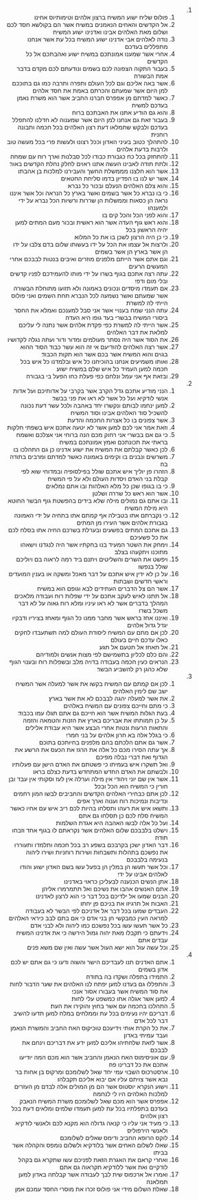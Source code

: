 <ol dir="rtl">
  <li>
    <ol>
      <li>פולוס שליח ישוע המשיח ברצון אלהים וטימותיוס אחינו׃</li>
      <li>אל הקדשים והאחים הנאמנים במשיח אשר הם בקולשא חסד לכם ושלום מאת האלהים אבינו ואדנינו ישוע המשיח׃</li>
      <li>נודה לאלהים אבי אדנינו ישוע המשיח בכל עת אשר אנחנו מתפללים בעדכם׃</li>
      <li>אחרי אשר שמענו אמונתכם במשיח ישוע ואהבתכם אל כל הקדשים׃</li>
      <li>בעבור התקוה הצפונה לכם בשמים ונודעתם לכם מקדם בדבר אמת הבשורה׃</li>
      <li>אשר באה אליכם וגם לכל העולם ותפרה ותרבה כמו גם בתוככם למן היום אשר שמעתם והכרתם באמת את חסד אלהים׃</li>
      <li>כאשר למדתם מן אפפרס חברנו החביב אשר הוא משרת נאמן בעדכם למשיח׃</li>
      <li>והוא גם הודיע אתנו את האבתכם ברוח׃</li>
      <li>בעבור זאת גם אנחנו למן היום אשר שמענוה לא חדלנו להתפלל בעדכם ולבקש שתמלאו דעת רצון האלהים בכל חכמה ותבונה רוחנית׃</li>
      <li>להתהלך כטוב בעיני האדון וככל רצונו ולעשות פרי בכל מעשה טוב ולרבות בדעת אלהים׃</li>
      <li>להתחזק בכל כח כגבורת כבודו לכל סבלנות וארך רוח עם שמחה׃</li>
      <li>ולתת תודה לאבינו העשה אתנו ראוים לחלק נחלת הקדשים באור׃</li>
      <li>אשר הוא חלצנו מממשלת החשך והעבירנו למלכות בן אהבתו׃</li>
      <li>אשר יש לנו בו הפדיון בדמו סליחת החטאים׃</li>
      <li>והוא צלם האלהים הנעלם ובכור כל נברא׃</li>
      <li>כי בו נברא כל אשר בשמים ואשר בארץ כל הנראה וכל אשר איננו נראה הן כסאות וממשלות הן שררות ורשיות הכל נברא על ידי ולמענהו׃</li>
      <li>והוא לפני הכל והכל קים בו׃</li>
      <li>והוא ראש גוף העדה אשר הוא ראשית ובכור מעם המתים למען יהיה הראשון בכל׃</li>
      <li>כי כן היה הרצון לשכן בו את כל המלוא׃</li>
      <li>ולרצות אל עצמו את הכל על ידו בעשותו שלום בדם צלבו על ידו הן אשר בארץ הן אשר בשמים׃</li>
      <li>וגם אתם אשר הייתם מלפנים מוזרים ואיבים בנטות לבבכם אחרי המעשים הרעים׃</li>
      <li>עתה רצה אתכם בגוף בשרו על ידי מותו להעמידכם לפניו קדשים ובלי מום ודפי׃</li>
      <li>אם תעמדו מיסדים ונכונים באמונה ולא תזועו מתוחלת הבשורה אשר שמעתם ואשר נשמעה לכל הנברא תחת השמים ואני פולוס הייתי לה למשרת׃</li>
      <li>עתה הנני שמח בענויי אשר אני סבל למענכם ואמלא את החסר ביסורי המשיח בבשרי בעד גופו היא העדה׃</li>
      <li>אשר הייתי לה למשרת כפי פקדת אלהים אשר נתנה לי עליכם למלאת את דבר האלהים׃</li>
      <li>את הסוד אשר היה נסתר מעולמים ומדור ודור ועתה נגלה לקדושיו׃</li>
      <li>אשר רצה האלהים להודיעם אי זה הוא עשר כבוד הסוד ההוא בגוים והוא המשיח אשר בכם אשר הוא תקות הכבוד׃</li>
      <li>ואותו משמיעים אנחנו בהוכיחנו כל איש ובלמדנו כל איש בכל חכמה למען העמיד כל איש שלם במשיח ישוע׃</li>
      <li>ובזאת אף אני עמל ונלחם כפי פעלת כחו הפעל בי בגבורה׃</li>
    </ol>
  </li>
  <li>
    <ol>
      <li>הנני מודיע אתכם גדל הקרב אשר בקרבי על אדותיכם ועל אדות אנשי לודקיא ועל כל אשר לא ראו את פני בבשר׃</li>
      <li>למען ינחמו לבותם ונקשרו יחד באהבה ולכל עשר דעת נכונה להשכיל סוד האלהים אבינו וסוד המשיח׃</li>
      <li>אשר צפונים בו כל אצרות החכמה והדעת׃</li>
      <li>וזאת אמר אני לכם למען אשר לא יטעה אתכם איש בשפתי חלקות׃</li>
      <li>כי גם אם בבשרי אני רחוק מכם הנה ברוחי אני אצלכם ואשמח בראתי את תכונתכם ואמץ אמונתכם במשיח׃</li>
      <li>לכן כאשר קבלתם את המשיח את ישוע אדנינו כן גם התהלכו בו׃</li>
      <li>משרשים ונבנים בו וקימים באמונה כאשר למדתם ומרבים בתודה בה׃</li>
      <li>הזהרו פן יוליך איש אתכם שולל בפילסופיה ובמדוחי שוא לפי קבלת בני האדם ויסדות העולם ולא על פי המשיח׃</li>
      <li>כי בו בגופו שכן כל מלא האלהות ובו אתם נמלאים׃</li>
      <li>אשר הוא ראש כל שררה ושלטן׃</li>
      <li>ובו אתם גם נמולים מילה שלא בידים בהפשטת גוף הבשר החוטא היא מילת המשיח׃</li>
      <li>כי נקברתם אתו בטבילה אף קמתם אתו בתחיה על ידי האמונה בגבורת אלהים אשר העירו מן המתים׃</li>
      <li>גם אתכם המתים בפשעים ובערלת בשרכם החיה אתו בסלח לכם את כל פשעיכם׃</li>
      <li>וימחק את השטר המעיד בנו בחקתיו אשר היה לנגדנו וישאהו מתוכנו ויתקעהו בצלב׃</li>
      <li>ויפשט את השרים והשליטים ויתנם ביד רמה לראוה בם ויוליכם שולל בנפשו׃</li>
      <li>על כן לא ידין איש אתכם על דבר מאכל ומשקה או בענין המועדים וראשי חדשים ושבתות׃</li>
      <li>אשר הם צל הדברים העתידים לבא וגופם הוא במשיח׃</li>
      <li>אל תתנו לאיש לעקב אתכם על ידי שפלות רוח ועבודה מלאכים המהלך בדברים אשר לא ראו עיניו ומלא רוח גאוה על לא דבר משכל בשרו׃</li>
      <li>ואיננו אחז בראש אשר מחבר ממנו כל הגוף ומאחז בציריו ודבקיו יגדל גדול אלהים׃</li>
      <li>לכן אם מתם עם המשיח ליסודת העולם למה תשתעבדו לחקים כאלו עדכם חיים בעולם׃</li>
      <li>אל תאחז אל תטעם אל תגע׃</li>
      <li>והם כלם לכליון בתשמישם לפי מצות אנשים ולמודיהם׃</li>
      <li>הנראים כעין חכמה בעבודה בדויה מלב ובשפלות רוח ובענוי הגוף שלא כהגן רק להשביע הבשר׃</li>
    </ol>
  </li>
  <li>
    <ol>
      <li>לכן אם קמתם עם המשיח בקשו את אשר למעלה אשר המשיח ישב שם לימין האלהים׃</li>
      <li>את אשר למעלה יהגה לבבכם לא את אשר בארץ׃</li>
      <li>כי מתם וחייכם צפונים עם המשיח באלהים׃</li>
      <li>בעת הגלות המשיח אשר הוא חייכם גם אתם תגלו עמו בכבוד׃</li>
      <li>על כן תמותתו את אבריכם בארץ את הזנות והטמאה והזמה והתאות הרעות ונטות אחרי הבצע אשר היא עבודת אלילים׃</li>
      <li>כי בגלל אלה בא חרון אלהים על בני חמרי׃</li>
      <li>אשר גם אתם הלכתם בהם מלפנים בחיותכם בתוכם׃</li>
      <li>אך עתה הסירו מכם כל אלה את הרגז את הכעס את הרשע את הגדוף ואת דברי נבלה מפיכם׃</li>
      <li>ואל תשקרו איש בעמיתו כי פשטתם את האדם הישן עם פעלותיו׃</li>
      <li>ולבשתם את האדם החדש המתחדש בדעת כצלם בראו׃</li>
      <li>אשר אין שם יוני ויהודי אין מילה וערלה אין לעז וסקותי אין עבד ובן חורין כי המשיח הוא הכל ובכל׃</li>
      <li>לכן אתם כבחירי האלהים הקדשים והחביבים לבשו המון רחמים ונדיבות ונמיכות רוח וענוה וארך אפים׃</li>
      <li>ותשאו איש את רעהו ותסלחו בהיות לכם ריב איש עם אחיו כאשר המשיח סלח לכם כן תסלחו גם אתם׃</li>
      <li>ועל כל אלה לבשו האהבה היא אגדת השלמות׃</li>
      <li>וישלט בלבבכם שלום האלהים אשר נקראתם לו בגוף אחד וזבחו תודה׃</li>
      <li>דבר האדון ישכן בקרבכם בשפע רב בכל חכמה ותלמדו ותעוררו את נפשכם בתהלות ותשבחות ושירות רוחניות ושירו ליהוה בנעימה בלבבכם׃</li>
      <li>וכל אשר תעשו הן במלין הן בפעל עשו בשם האדון ישוע והודו לאלהים אבינו על ידי׃</li>
      <li>אתן הנשים הכנענה לבעליכן כראוי באדנינו׃</li>
      <li>אתם האנשים אהבו את נשיכם ואל תתמרמרו אליהן׃</li>
      <li>הבנים שמעו אל ילדיכם בכל דבר כי הוא לרצון לאדנינו׃</li>
      <li>האבות אל תרגיזו את בניכם פן יחתו׃</li>
      <li>העבדים שמעו בכל דבר אל אדניכם לפי הבשר לא בעבודה למראה העין כמבקשי חן בני אדם כי אם בתם לבב כיראי האלהים׃</li>
      <li>כל אשר תעשו עשו בכל נפשכם כמו ליהוה ולא לבני אדם׃</li>
      <li>וידעתם כי תקבלו מאת יהוה גמול הירשה כי את אדנינו המשיח עבדים אתם׃</li>
      <li>וכל עשה עול הוא ישא העול אשר עשה ואין שם משא פנים׃</li>
    </ol>
  </li>
  <li>
    <ol>
      <li>אתם האדנים תנו לעבדיכם הישר והשוה ודעו כי גם אתם יש לכם אדון בשמים׃</li>
      <li>התמידו בתפלה ושקדו בה בתודה׃</li>
      <li>והתפללו גם בעדנו למען יפתח לנו האלהים את שער הדבור לחות את סוד המשיח אשר בעבורו אסור אנכי׃</li>
      <li>למען אשר אגלה אתו כמשפט עלי לחות׃</li>
      <li>התהלכו בחכמה עם אשר בחוץ והוקירו את העת׃</li>
      <li>דבריכם יהיו נעימים בכל עת וממלחים במלח למען תדעו להשיב דבר לכל אדם׃</li>
      <li>את כל הקרת אותי וידיעכם טוכיקוס האח החביב והמשרת הנאמן ועבד עמיתי באדון׃</li>
      <li>אשר לזאת שלחתיהו אליכם למען ידע את דבריכם וינחם את לבבכם׃</li>
      <li>עם אוניסימוס האח הנאמן והחביב אשר הוא מכם המה יודיעו אתכם את כל דברינו פה׃</li>
      <li>ארסטרכוס השבוי עמי יחד שאל לשלומכם ומרקוס בן אחות בר נבא אשר צויתם עליו אם יבוא אליכם תקבלהו׃</li>
      <li>וישוע הנקרא יוסטוס אשר הם מן המולים אלה לבדם מן העזרים למלכות האלהים היו לי לנחמה׃</li>
      <li>אפפרס אשר הוא מכם שאל לשלומכם משרת המשיח הנאבק בעדכם בתפלתיו בכל עת למען תעמדו שלמים ומלאים דעת בכל רצון אלהים׃</li>
      <li>כי מעיד אני עליו כי קנאה גדולה הוא מקנא לכם ולאנשי לודקיא ולאנשי הירפוליס׃</li>
      <li>לוקס הרופא החביב ודימס שאלים לשלומכם׃</li>
      <li>שאלו לשלום האחים אשר בלודקיא ולשלום נומפס והקהלה אשר בביתו׃</li>
      <li>ואחרי קראם את האגרת הזאת לפניכם עשו שתקרא גם בקהל לודקיים ואת אשר ללודקיא תקראוה גם אתם׃</li>
      <li>ואמרו אל ארכפוס שית לבך לעבודה אשר קבלתה באדון למען תמלאנה׃</li>
      <li>שאלת השלום מידי אני פולוס זכרו את מוסרי החסד עמכם אמן׃</li>
    </ol>
  </li>
</ol>
